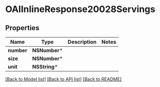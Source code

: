 # OAIInlineResponse20028Servings

## Properties
Name | Type | Description | Notes
------------ | ------------- | ------------- | -------------
**number** | **NSNumber*** |  | 
**size** | **NSNumber*** |  | 
**unit** | **NSString*** |  | 

[[Back to Model list]](../README.md#documentation-for-models) [[Back to API list]](../README.md#documentation-for-api-endpoints) [[Back to README]](../README.md)


